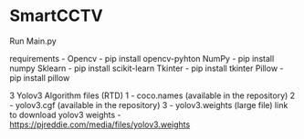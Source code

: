 # SmartCCTV

Run Main.py

requirements -
Opencv - pip install opencv-pyhton
NumPy - pip install numpy
Sklearn - pip install scikit-learn
Tkinter - pip install tkinter
Pillow - pip install pillow

3 Yolov3 Algorithm files (RTD) 
1 - coco.names (available in the repository)
2 - yolov3.cgf (available in the repository)
3 - yolov3.weights (large file) 
link to download yolov3 weights - https://pjreddie.com/media/files/yolov3.weights
